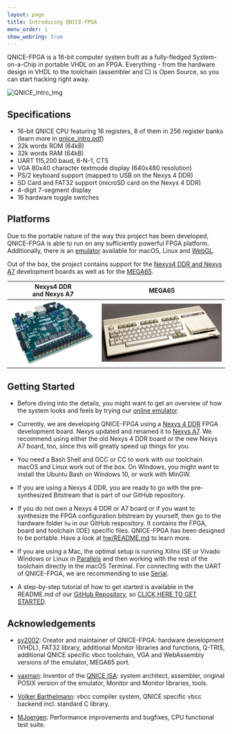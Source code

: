 ```yaml
---
layout: page
title: Introducing QNICE-FPGA
menu_order: 1
show_webring: true
---
```


QNICE-FPGA is a 16-bit computer system built as a fully-fledged
System-on-a-Chip in portable VHDL on an FPGA. Everything - from the hardware
design in VHDL to the toolchain (assembler and C) is Open Source, so you can
start hacking right away.

![QNICE_Intro_Img](public/intro.jpg)

Specifications
--------------

* 16-bit QNICE CPU featuring 16 registers, 8 of them in 256 register banks
  (learn more in [qnice_intro.pdf](https://github.com/sy2002/QNICE-FPGA/blob/master/doc/intro/qnice_intro.pdf))
* 32k words ROM (64kB)
* 32k words RAM (64kB)
* UART 115,200 baud, 8-N-1, CTS
* VGA 80x40 character textmode display (640x480 resolution)
* PS/2 keyboard support (mapped to USB on the Nexys 4 DDR)
* SD Card and FAT32 support (microSD card on the Nexys 4 DDR)
* 4-digit 7-segment display
* 16 hardware toggle switches

Platforms
---------

Due to the portable nature of the way this project has been developed,
QNICE-FPGA is able to run on any sufficiently powerful FPGA platform.
Additionally, there is an
[emulator](https://github.com/sy2002/QNICE-FPGA/blob/master/emulator/README.md)
available for macOS, Linux and
[WebGL](https://qnice-fpga.com/emulator.html).

Out of the box, the project contains support for the
[Nexys4 DDR and Nexys A7](https://github.com/sy2002/QNICE-FPGA/tree/master/hw#nexys-4-ddr-and-nexys-a7)
development boards as well as for the
[MEGA65](https://github.com/sy2002/QNICE-FPGA/tree/master/hw#mega65).

| Nexys4 DDR<br> and Nexys A7 | MEGA65                                      |
|-----------------------------|---------------------------------------------|
|![Nexys_Img](public/nexys4ddr.jpg)|![MEGA65_Img](public/mega65.jpg)|


Getting Started
---------------

 * Before diving into the details, you might want to get an overview of how
   the system looks and feels by trying our
   [online emulator](https://qnice-fpga.com/emulator.html).
   
 * Currently, we are developing QNICE-FPGA using a
   [Nexys 4 DDR](https://store.digilentinc.com/nexys-4-ddr-artix-7-fpga-trainer-board-recommended-for-ece-curriculum/)
   FPGA development board. Nexys updated and renamed it to
   [Nexys A7](https://store.digilentinc.com/nexys-a7-fpga-trainer-board-recommended-for-ece-curriculum/).
   We recommend using either the old Nexys 4 DDR board or the new Nexys A7
   board, too, since this will greatly speed up things for you.

 * You need a Bash Shell and GCC or CC to work with our toolchain. macOS and
   Linux work out of the box. On Windows, you might want to install the Ubuntu
   Bash on Windows 10, or work with MinGW.

 * If you are using a Nexys 4 DDR, you are ready to go with the
   pre-synthesized Bitstream that is part of our GitHub repository.

 * If you do not own a Nexys 4 DDR or A7 board or if you want to synthesize
   the FPGA configuration bitstream by yourself, then go to the hardware
   folder `hw` in our GitHub respository. It contains the FPGA, board and
   toolchain (IDE) specific files. QNICE-FPGA has been designed to be
   portable. Have a look at [hw/README.md](https://github.com/sy2002/QNICE-FPGA/blob/master/hw/README.md)
   to learn more.

 * If you are using a Mac, the optimal setup is running Xilinx ISE or Vivado
   Windows or Linux in
   [Parallels](https://www.parallels.com/products/desktop/)
   and then working with the rest of the toolchain
   directly in the macOS Terminal. For connecting with the UART of QNICE-FPGA,
   we are recommending to use [Serial](https://www.decisivetactics.com/products/serial/).

 * A step-by-step tutorial of how to get started is available in the README.md
   of our [GitHub Repository](https://github.com/sy2002/QNICE-FPGA#getting-started),
   so [CLICK HERE TO GET STARTED](https://github.com/sy2002/QNICE-FPGA#getting-started).

Acknowledgements
----------------

* [sy2002](http://www.sy2002.de): Creator and maintainer of QNICE-FPGA:
  hardware development (VHDL), FAT32 library, additional Monitor libraries and
  functions, Q-TRIS, additional QNICE specific vbcc toolchain,
  VGA and WebAssembly versions of the emulator, MEGA65 port.

* [vaxman](http://www.vaxman.de): Inventor of the
  [QNICE ISA](http://qnice.sourceforge.net):
  system architect, assembler, original POSIX version of the emulator,
  Monitor and Monitor libraries, tools.

* [Volker Barthelmann](http://www.compilers.de): vbcc compiler system,
  QNICE specific vbcc backend incl. standard C library.

* [MJoergen](http://www.github.com/MJoergen): Performance improvements and
  bugfixes, CPU functional test suite.
